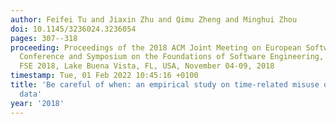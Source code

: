 ```yaml
---
author: Feifei Tu and Jiaxin Zhu and Qimu Zheng and Minghui Zhou
doi: 10.1145/3236024.3236054
pages: 307--318
proceeding: Proceedings of the 2018 ACM Joint Meeting on European Software Engineering
  Conference and Symposium on the Foundations of Software Engineering, ESEC/SIGSOFT
  FSE 2018, Lake Buena Vista, FL, USA, November 04-09, 2018
timestamp: Tue, 01 Feb 2022 10:45:16 +0100
title: 'Be careful of when: an empirical study on time-related misuse of issue tracking
  data'
year: '2018'
---
```

